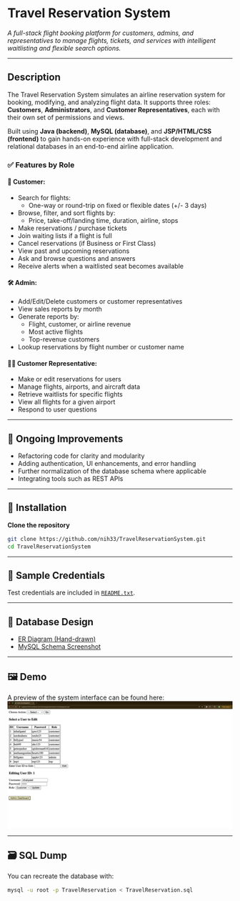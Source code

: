 # Travel Reservation System
*A full-stack flight booking platform for customers, admins, and representatives to manage flights, tickets, and services with intelligent waitlisting and flexible search options.*

---

## Description

The Travel Reservation System simulates an airline reservation system for booking, modifying, and analyzing flight data. It supports three roles: **Customers**, **Administrators**, and **Customer Representatives**, each with their own set of permissions and views.

Built using **Java (backend)**, **MySQL (database)**, and **JSP/HTML/CSS (frontend)** to gain hands-on experience with full-stack development and relational databases in an end-to-end airline application.

### ✅ Features by Role

#### 👤 Customer:
- Search for flights:
  - One-way or round-trip on fixed or flexible dates (+/- 3 days)
- Browse, filter, and sort flights by:
  - Price, take-off/landing time, duration, airline, stops
- Make reservations / purchase tickets
- Join waiting lists if a flight is full
- Cancel reservations (if Business or First Class)
- View past and upcoming reservations
- Ask and browse questions and answers
- Receive alerts when a waitlisted seat becomes available

#### 🛠️ Admin:
- Add/Edit/Delete customers or customer representatives
- View sales reports by month
- Generate reports by:
  - Flight, customer, or airline revenue
  - Most active flights
  - Top-revenue customers
- Lookup reservations by flight number or customer name

#### 🧑‍💼 Customer Representative:
- Make or edit reservations for users
- Manage flights, airports, and aircraft data
- Retrieve waitlists for specific flights
- View all flights for a given airport
- Respond to user questions

---

## 🔧 Ongoing Improvements
- Refactoring code for clarity and modularity  
- Adding authentication, UI enhancements, and error handling  
- Further normalization of the database schema where applicable  
- Integrating tools such as REST APIs  

---

## 💾 Installation

**Clone the repository**
   
```bash
git clone https://github.com/nih33/TravelReservationSystem.git
cd TravelReservationSystem
```

---

## 🔐 Sample Credentials

Test credentials are included in [`README.txt`](./README.txt).

---

## 🧩 Database Design

- [ER Diagram (Hand-drawn)](./ER_Diagram.pdf)  
- [MySQL Schema Screenshot](./TravelReservationSchema.png)

---

## 🖼️ Demo

A preview of the system interface can be found here:  
![Click to open demo screenshot](./demo_screenshot.png)

---

## 🗃️ SQL Dump

You can recreate the database with:

```bash
mysql -u root -p TravelReservation < TravelReservation.sql
   
